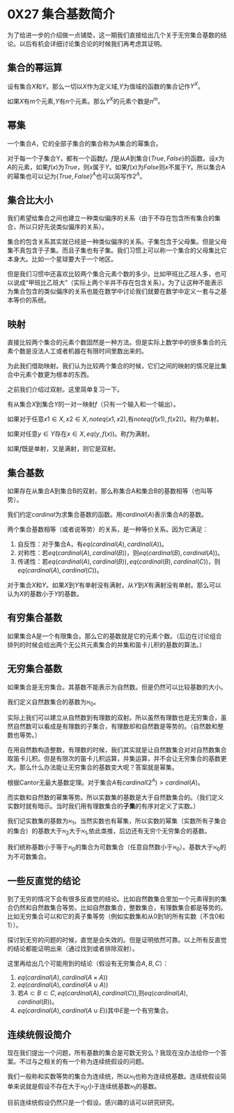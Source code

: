# 0X27 集合基数简介

为了给进一步的介绍做一点铺垫，这一期我们直接给出几个关于无穷集合基数的结论。以后有机会详细讨论集合论的时候我们再考虑其证明。

## 集合的幂运算

设有集合$X$和$Y$。那么一切以$X$作为定义域,$Y$为值域的函数的集合记作$Y^X$。

如果$X$有$m$个元素,$Y$有$n$个元素。那么$Y^X$的元素个数是$n^m$。

## 幂集

一个集合$A$，它的全部子集合的集合称为$A$集合的幂集合。

对于每一个子集合Y，都有一个函数$f$。$f$是从$A$到集合$\{True,False\}$的函数。设$x$为$A$的元素，如果$f(x)$为$True$，则$x$属于$Y$。如果$f(x)$为$False$则$x$不属于$Y$。所以集合A的幂集也可以记为$\{True,False\}^A$也可以简写作$2^A$。

## 集合比大小

我们希望给集合之间也建立一种类似偏序的关系（由于不存在包含所有集合的集合，所以只好先说类似偏序的关系）。

集合的包含关系其实就已经是一种类似偏序的关系。子集包含于父母集。但是父母集不真包含于子集。而且子集也有子集。我们习惯上可以称一个集合的父母集比它本身大。比如一个星球要大于一个地区。

但是我们习惯中还喜欢比较两个集合元素个数的多少。比如甲班比乙班人多，也可以说成“甲班比乙班大”（实际上两个半并不存在包含关系）。为了让这种不能表示为集合包含的类似偏序的关系也能在数学中讨论我们就要在数学中定义一套与之基本等价的系统。

## 映射

直接比较两个集合的元素个数固然是一种方法。但是实际上数学中的很多集合的元素个数是没法人工或者机器在有限时间里数出来的。

为此我们借助映射。我们认为比较两个集合的时候，它们之间的映射的情况是比集合中元素个数更为根本的东西。

之前我们介绍过双射。这里简单复习一下。

有从集合$X$到集合$Y$的一对一映射$f$（只有一个输入和一个输出）。

如果对于任意$x1\in X,x2\in X,noteq(x1,x2)$,有$noteq(f(x1),f(x2))$。称$f$为单射。

如果对任意$y\in Y$存在$x\in X, eq(y,f(x))$。称$f$为满射。

如果$f$既是单射，又是满射，则它是双射。

## 集合基数

如果存在从集合A到集合B的双射。那么称集合A和集合B的基数相等（也叫等势）。

我们约定$cardinal$为求集合基数的函数。用$cardinal(A)$表示集合A的基数。

两个集合基数相等（或者说等势）的关系，是一种等价关系。因为它满足：

1. 自反性：对于集合A，有$eq(cardinal(A),cardinal(A))$。
1. 对称性：若$eq(cardinal(A),cardinal(B))$，则$eq(cardinal(B),cardinal(A))$。
1. 传递性：若$eq(cardinal(A),cardinal(B)),eq(cardinal(B),cardinal(C))$，则$eq(cardinal(A),cardinal(C))$。

对于集合$X$和$Y$。如果$X$到$Y$有单射没有满射，从$Y$到$X$有满射没有单射。那么可以认为$X$的基数小于$Y$的基数。

## 有穷集合基数

如果集合A是一个有限集合。那么它的基数就是它的元素个数。（后边在讨论组合排列的时候会给出两个无公共元素集合的并集和笛卡儿积的基数的算法。）

## 无穷集合基数

如果集合是无穷集合。其基数不能表示为自然数。但是仍然可以比较基数的大小。

我们定义自然数集合的基数为$\aleph_0$。

实际上我们可以建立从自然数到有理数的双射。所以虽然有理数也是无穷集合，虽然自然数可以看成是有理数的子集合，有理数却和自然数是等势的。（自然数和整数也等势。）

在用自然数构造整数，有理数的时候，我们其实就是让自然数集合对对自然数集合取笛卡儿积。但是有限次的笛卡儿积运算，并集运算，并不会让无穷集合的基数更大。那么什么办法能让无穷集合的基数变大呢？答案就是幂集。

根据Cantor无最大基数定理。对于集合$A$有$cardinal(2^A)>cardinal(A)$。

而实数和自然数的幂集等势。所以实数集的基数是大于自然数集合的。（我们定义实数时就有暗示。当时我们用有理数集合的**子集**的有序对定义了实数。）

我们记实数集的基数为$\aleph_1$。当然实数也有幂集，所以实数的幂集（实数所有子集合的集合）的基数大于$\aleph_2$大于$\aleph_1$,依此类推，后边还有无穷个无穷集合的基数。

我们统称基数小于等于$\aleph_0$的集合为可数集合（任意自然数小于$\aleph_0$）。基数大于$\aleph_0$的为不可数集合。

## 一些反直觉的结论

到了无穷的情况下会有很多反直觉的结论。比如自然数集合里加一个元素得到的集合仍然和自然数集合等势。比如自然数集合，整数集合，有理数集合都是等势的。比如无穷集合可以和它的真子集等势（例如实数集和从0到1的所有实数（不含0和1））。

探讨到无穷的问题的时候，直觉是会失效的。但是证明依然可靠。以上所有反直觉的结论都能证明出来（通过找到或者排除双射）。

这里再给出几个可能用到的结论（假设有无穷集合$A,B,C$）：

1. $eq(cardinal(A),cardinal(A\times A))$
1. $eq(cardinal(A),cardinal(A\cup A))$
1. 若$A\subset B\subset C,eq(cardinal(A),cardinal(C))$,则$eq(cardinal(A),cardinal(B))$。
1. $eq(cardinal(A),cardinal(A\cup E))$其中$E$是一个有穷集合。

## 连续统假设简介

现在我们提出一个问题，所有基数的集合是可数无穷么？我现在没办法给你一个答案。不过与之相关的有一个称为连续统假设的问题。

我们一般称和实数等势的集合为连续统，所以$\aleph_1$也称为连续统基数。连续统假设简单来说就是假设不存在大于$\aleph_0$小于连续统基数$\aleph_1$的基数。

目前连续统假设仍然只是一个假设。感兴趣的话可以研究研究。
